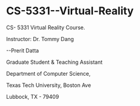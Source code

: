 # CS-5331--Virtual-Reality
CS- 5331 Virtual Reality Course. 

Instructor: Dr. Tommy Dang




--Prerit Datta

Graduate Student & Teaching Assistant

Department of Computer Science,

Texas Tech University, Boston Ave

Lubbock, TX - 79409
